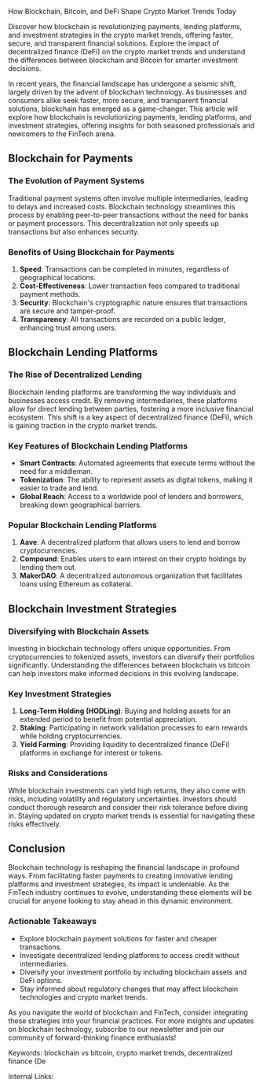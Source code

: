 How Blockchain, Bitcoin, and DeFi Shape Crypto Market Trends Today

Discover how blockchain is revolutionizing payments, lending platforms, and investment strategies in the crypto market trends, offering faster, secure, and transparent financial solutions. Explore the impact of decentralized finance (DeFi) on the crypto market trends and understand the differences between blockchain and Bitcoin for smarter investment decisions.

In recent years, the financial landscape has undergone a seismic shift, largely driven by the advent of blockchain technology. As businesses and consumers alike seek faster, more secure, and transparent financial solutions, blockchain has emerged as a game-changer. This article will explore how blockchain is revolutionizing payments, lending platforms, and investment strategies, offering insights for both seasoned professionals and newcomers to the FinTech arena.

## Blockchain for Payments

### The Evolution of Payment Systems

Traditional payment systems often involve multiple intermediaries, leading to delays and increased costs. Blockchain technology streamlines this process by enabling peer-to-peer transactions without the need for banks or payment processors. This decentralization not only speeds up transactions but also enhances security.

### Benefits of Using Blockchain for Payments

1. **Speed**: Transactions can be completed in minutes, regardless of geographical locations.
2. **Cost-Effectiveness**: Lower transaction fees compared to traditional payment methods.
3. **Security**: Blockchain's cryptographic nature ensures that transactions are secure and tamper-proof.
4. **Transparency**: All transactions are recorded on a public ledger, enhancing trust among users.

## Blockchain Lending Platforms

### The Rise of Decentralized Lending

Blockchain lending platforms are transforming the way individuals and businesses access credit. By removing intermediaries, these platforms allow for direct lending between parties, fostering a more inclusive financial ecosystem. This shift is a key aspect of decentralized finance (DeFi), which is gaining traction in the crypto market trends.

### Key Features of Blockchain Lending Platforms

- **Smart Contracts**: Automated agreements that execute terms without the need for a middleman.
- **Tokenization**: The ability to represent assets as digital tokens, making it easier to trade and lend.
- **Global Reach**: Access to a worldwide pool of lenders and borrowers, breaking down geographical barriers.

### Popular Blockchain Lending Platforms

1. **Aave**: A decentralized platform that allows users to lend and borrow cryptocurrencies.
2. **Compound**: Enables users to earn interest on their crypto holdings by lending them out.
3. **MakerDAO**: A decentralized autonomous organization that facilitates loans using Ethereum as collateral.

## Blockchain Investment Strategies

### Diversifying with Blockchain Assets

Investing in blockchain technology offers unique opportunities. From cryptocurrencies to tokenized assets, investors can diversify their portfolios significantly. Understanding the differences between blockchain vs bitcoin can help investors make informed decisions in this evolving landscape.

### Key Investment Strategies

1. **Long-Term Holding (HODLing)**: Buying and holding assets for an extended period to benefit from potential appreciation.
2. **Staking**: Participating in network validation processes to earn rewards while holding cryptocurrencies.
3. **Yield Farming**: Providing liquidity to decentralized finance (DeFi) platforms in exchange for interest or tokens.

### Risks and Considerations

While blockchain investments can yield high returns, they also come with risks, including volatility and regulatory uncertainties. Investors should conduct thorough research and consider their risk tolerance before diving in. Staying updated on crypto market trends is essential for navigating these risks effectively.

## Conclusion

Blockchain technology is reshaping the financial landscape in profound ways. From facilitating faster payments to creating innovative lending platforms and investment strategies, its impact is undeniable. As the FinTech industry continues to evolve, understanding these elements will be crucial for anyone looking to stay ahead in this dynamic environment.

### Actionable Takeaways

- Explore blockchain payment solutions for faster and cheaper transactions.
- Investigate decentralized lending platforms to access credit without intermediaries.
- Diversify your investment portfolio by including blockchain assets and DeFi options.
- Stay informed about regulatory changes that may affect blockchain technologies and crypto market trends.

As you navigate the world of blockchain and FinTech, consider integrating these strategies into your financial practices. For more insights and updates on blockchain technology, subscribe to our newsletter and join our community of forward-thinking finance enthusiasts!

Keywords: blockchain vs bitcoin, crypto market trends, decentralized finance (De

Internal Links: 